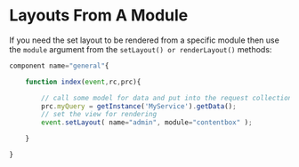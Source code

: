 # Layouts From A Module

If you need the set layout to be rendered from a specific module then use the `module` argument from the `setLayout() or renderLayout()` methods:

```javascript
component name="general"{

    function index(event,rc,prc){

        // call some model for data and put into the request collection
        prc.myQuery = getInstance('MyService').getData();
        // set the view for rendering
        event.setLayout( name="admin", module="contentbox" );

    }

}
```

